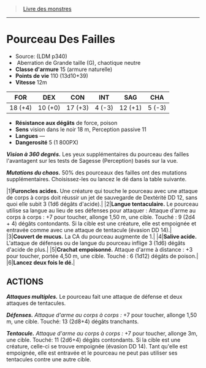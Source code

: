 ﻿> [Livre des monstres](tome_of_beasts.md)

---

# Pourceau Des Failles

- Source: (LDM p340)
-  Aberration de Grande taille (G), chaotique neutre
- **Classe d'armure** 15 (armure naturelle)
- **Points de vie** 110 (13d10+39)
- **Vitesse** 12m

|FOR|DEX|CON|INT|SAG|CHA|
|---|---|---|---|---|---|
|18 (+4)|10 (+0)|17 (+3)|4 (-3)|12 (+1)|5 (-3)|

- **Résistance aux dégâts** de force, poison
- **Sens** vision dans le noir 18 m, Perception passive 11
- **Langues** —
- **Dangerosité** 5 (1 800PX)

**_Vision à 360 degrés._** Les yeux supplémentaires du pourceau des failles l'avantagent sur les tests de Sagesse (Perception) basés sur la vue.

**_Mutations du chaos._** 50% des pourceaux des failles ont des mutations supplémentaires. Choisissez-les ou lancez le dé dans la table suivante.

|1|**Furoncles acides.** Une créature qui touche le pourceau avec une attaque de corps à corps doit réussir un jet de sauvegarde de Dextérité DD 12, sans quoi elle subit 3 (1d6 dégâts d'acide).|
|2|**Langue tentaculaire.** Le pourceau utilise sa langue au lieu de ses défenses pour attaquer : Attaque d'arme au corps à corps : +7 pour toucher, allonge 1,50 m, une cible. Touché : 9 (2d4 + 4) dégâts contondants. Si la cible est une créature, elle est empoignée et entravée comme avec une attaque de tentacule (évasion DD 14).|
|3|**Couvert de mucus.** La CA du pourceau augmente de 1.|
|4|**Salive acide.** L'attaque de défenses ou de langue du pourceau inflige 3 (1d6) dégâts d'acide de plus.|
|5|**Crachat empoisonné.** Attaque d'arme à distance : +3 pour toucher, portée 4,50 m, une cible. Touché : 6 (1d12) dégâts de poison.|
|6|**Lancez deux fois le dé.**|

## ACTIONS

**_Attaques multiples._** Le pourceau fait une attaque de défense et deux attaques de tentacules.

**_Défenses._** _Attaque d'arme au corps à corps :_ +7 pour toucher, allonge 1,50 m, une cible. Touché: 13 (2d8+4) dégâts tranchants.

**_Tentacule._** _Attaque d'arme au corps à corps :_ +7 pour toucher, allonge 3m, une cible. Touché: 11 (2d6+4) dégâts contondants. Si la cible est une créature, celle-ci se trouve empoignée (évasion DD 14). Tant qu'elle est empoignée, elle est entravée et le pourceau ne peut pas utiliser ses tentacules contre une autre cible.

